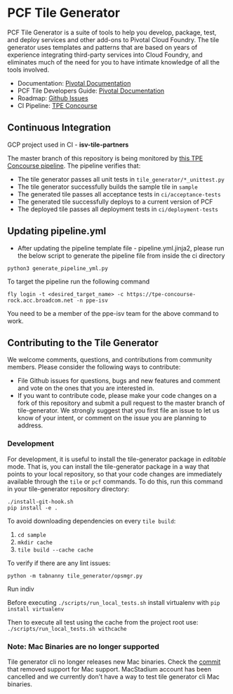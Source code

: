 # PCF Tile Generator

PCF Tile Generator is a suite of tools to help you develop, package, test,
and deploy services and other add-ons to Pivotal Cloud Foundry. The tile generator
uses templates and patterns that are based on years of experience integrating
third-party services into Cloud Foundry, and eliminates much of the need for
you to have intimate knowledge of all the tools involved.

- Documentation: [Pivotal Documentation](http://docs.pivotal.io/tiledev/tile-generator.html)
- PCF Tile Developers Guide: [Pivotal Documentation](http://docs.pivotal.io/tiledev/index.html)
- Roadmap: [Github Issues](https://github.com/cf-platform-eng/tile-generator/issues)
- CI Pipeline: [TPE Concourse](https://tpe-concourse-rock.acc.broadcom.net/teams/ppe-isv/pipelines/tile-generator/)

## Continuous Integration

GCP project used in CI - **isv-tile-partners**

The master branch of this repository is being monitored by
[this TPE Concourse pipeline](https://tpe-concourse-rock.acc.broadcom.net/teams/ppe-isv/pipelines/tile-generator/).
The pipeline verifies that:

- The tile generator passes all unit tests in `tile_generator/*_unittest.py`
- The tile generator successfully builds the sample tile in `sample`
- The generated tile passes all acceptance tests in `ci/acceptance-tests`
- The generated tile successfully deploys to a current version of PCF
- The deployed tile passes all deployment tests in `ci/deployment-tests`

## Updating pipeline.yml
- After updating the pipeline template file - pipeline.yml.jinja2, please run the below script to generate the pipeline file from inside the ci directory
```
python3 generate_pipeline_yml.py
```  

To target the pipeline run the following command

```
fly login -t <desired_target_name> -c https://tpe-concourse-rock.acc.broadcom.net -n ppe-isv
```

You need to be a member of the ppe-isv team for the above command to work.

## Contributing to the Tile Generator

We welcome comments, questions, and contributions from community members. Please consider
the following ways to contribute:

- File Github issues for questions, bugs and new features and comment and vote on the ones that you are interested in.
- If you want to contribute code, please make your code changes on a fork of this repository and submit a
pull request to the master branch of tile-generator. We strongly suggest that you first file an issue to
let us know of your intent, or comment on the issue you are planning to address.

### Development

For development, it is useful to install the tile-generator package in
*editable* mode. That is, you can install the tile-generator package
in a way that points to your local repository, so that your code
changes are immediately available through the `tile` or `pcf`
commands. To do this, run this command in your tile-generator
repository directory:

```
./install-git-hook.sh
pip install -e .
```

To avoid downloading dependencies on every `tile build`:
1. `cd sample`
2. `mkdir cache`
3. `tile build --cache cache`

To verify if there are any lint issues:
```
python -m tabnanny tile_generator/opsmgr.py
```

Run indiv

Before executing `./scripts/run_local_tests.sh` install virtualenv with `pip install virtualenv`

Then to execute all test using the cache from the project root use: 
`./scripts/run_local_tests.sh withcache`

### Note: Mac Binaries are no longer supported

Tile generator cli no longer releases new Mac binaries. Check the [commit](https://github.com/cf-platform-eng/tile-generator/commit/1e8db6fb25f1c0e499965df0a113818188548d5b) that removed support for Mac support. MacStadium account has been cancelled and we currently don't have a way to test tile generator cli Mac binaries.

